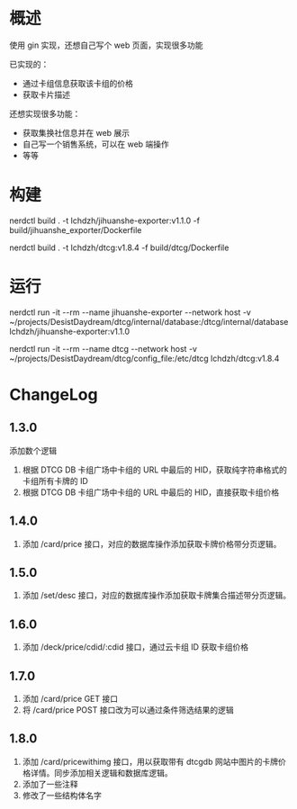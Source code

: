 # 概述

使用 gin 实现，还想自己写个 web 页面，实现很多功能

已实现的：

- 通过卡组信息获取该卡组的价格
- 获取卡片描述

还想实现很多功能：

- 获取集换社信息并在 web 展示
- 自己写一个销售系统，可以在 web 端操作
- 等等

# 构建

nerdctl build . -t lchdzh/jihuanshe-exporter:v1.1.0 -f build/jihuanshe_exporter/Dockerfile

nerdctl build . -t lchdzh/dtcg:v1.8.4 -f build/dtcg/Dockerfile

# 运行

nerdctl run -it --rm --name jihuanshe-exporter --network host -v ~/projects/DesistDaydream/dtcg/internal/database:/dtcg/internal/database lchdzh/jihuanshe-exporter:v1.1.0

nerdctl run -it --rm --name dtcg --network host -v ~/projects/DesistDaydream/dtcg/config_file:/etc/dtcg lchdzh/dtcg:v1.8.4

# ChangeLog

## 1.3.0

添加数个逻辑

1. 根据 DTCG DB 卡组广场中卡组的 URL 中最后的 HID，获取纯字符串格式的卡组所有卡牌的 ID
2. 根据 DTCG DB 卡组广场中卡组的 URL 中最后的 HID，直接获取卡组价格

## 1.4.0

1. 添加 /card/price 接口，对应的数据库操作添加获取卡牌价格带分页逻辑。

## 1.5.0

1. 添加 /set/desc 接口，对应的数据库操作添加获取卡牌集合描述带分页逻辑。

## 1.6.0

1. 添加 /deck/price/cdid/:cdid 接口，通过云卡组 ID 获取卡组价格

## 1.7.0

1. 添加 /card/price GET 接口
2. 将 /card/price POST 接口改为可以通过条件筛选结果的逻辑

## 1.8.0

1. 添加 /card/pricewithimg 接口，用以获取带有 dtcgdb 网站中图片的卡牌价格详情。同步添加相关逻辑和数据库逻辑。
2. 添加了一些注释
3. 修改了一些结构体名字
